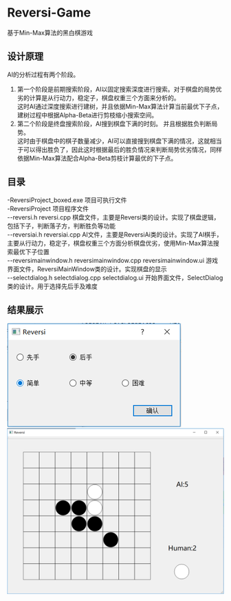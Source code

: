 # Reversi-Game
基于Min-Max算法的黑白棋游戏

## 设计原理
AI的分析过程有两个阶段。
1. 第一个阶段是前期搜索阶段，AI以固定搜索深度进行搜索。对于棋盘的局势优劣的计算是从行动力，稳定子，棋盘权重三个方面来分析的。  
这时AI通过深度搜索进行建树，并且依据Min-Max算法计算当前最优下子点，建树过程中根据Alpha-Beta进行剪枝缩小搜索空间。  
2. 第二个阶段是终盘搜索阶段，AI搜到棋盘下满的时刻。 并且根据胜负判断局势。  
这时由于棋盘中的棋子数量减少，AI可以直接搜到棋盘下满的情况，这就相当于可以得出胜负了，因此这时根据最后的胜负情况来判断局势优劣情况，同样依据Min-Max算法配合Alpha-Beta剪枝计算最优的下子点。

## 目录 
-ReversiProject_boxed.exe 项目可执行文件   
-ReversiProject 项目程序文件  
--reversi.h reversi.cpp    棋盘文件，主要是Reversi类的设计。实现了棋盘逻辑，包括下子，判断落子方，判断胜负等功能  
--reversiai.h reversiai.cpp    AI文件，主要是ReversiAi类的设计。实现了AI棋手，主要从行动力，稳定子，棋盘权重三个方面分析棋盘优劣，使用Min-Max算法搜索最优下子位置  
--reversimainwindow.h reversimainwindow.cpp reversimainwindow.ui    游戏界面文件，ReversiMainWindow类的设计。实现棋盘的显示  
--selectdialog.h selectdialog.cpp selectdialog.ui    开始界面文件，SelectDialog类的设计。用于选择先后手及难度  

## 结果展示
![开始界面](https://github.com/wuzy38/Reversi-Game/blob/master/%E5%BC%80%E5%A7%8B%E7%95%8C%E9%9D%A2.png)
![游戏界面](https://github.com/wuzy38/Reversi-Game/blob/master/%E6%B8%B8%E6%88%8F%E7%95%8C%E9%9D%A2.png)
